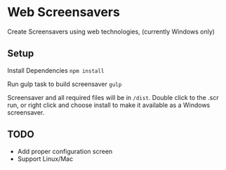 Web Screensavers
================

Create Screensavers using web technologies, (currently Windows only)

Setup
-----

Install Dependencies
`npm install`

Run gulp task to build screensaver
`gulp`

Screensaver and all required files will be in `/dist`. Double click to the .scr run, or right click and choose install to make it available as a Windows screensaver.

TODO
---

* Add proper configuration screen
* Support Linux/Mac